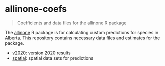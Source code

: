 # allinone-coefs
> Coefficients and data files for the allinone R package

The [allinone](https://abbiodiversity.github.io/allinone/) R package is for calculating custom predictions for species in Alberta. This repository contains necessary data files and estimates for the package.

- [v2020](./v2020/): version 2020 results
- [spatial](./spatial/): spatial data sets for predictions
